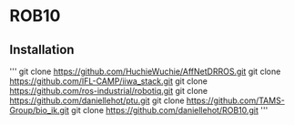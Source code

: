 # ROB10
## Installation
'''
git clone https://github.com/HuchieWuchie/AffNetDRROS.git
git clone https://github.com/IFL-CAMP/iiwa_stack.git
git clone https://github.com/ros-industrial/robotiq.git
git clone https://github.com/daniellehot/ptu.git
git clone https://github.com/TAMS-Group/bio_ik.git
git clone https://github.com/daniellehot/ROB10.git
'''
